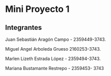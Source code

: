 # Mini Proyecto 1


## Integrantes

Juan Sebastián Aragón Campo - 2359449-3743.

Miguel Angel Arboleda Grueso 2160253-3743.

Marlen Lizeth Estrada López - 2359494-3743.

Mariana Bustamante Restrepo - 2359453- 3743

